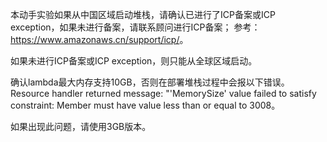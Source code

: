 本动手实验如果从中国区域启动堆栈，请确认已进行了ICP备案或ICP exception，如果未进行备案，请联系顾问进行ICP备案；
参考：<https://www.amazonaws.cn/support/icp/>。

如果未进行ICP备案或ICP exception，则只能从全球区域启动。

确认lambda最大内存支持10GB，否则在部署堆栈过程中会报以下错误。  
Resource handler returned message: "'MemorySize' value failed to satisfy constraint: Member must have value less than or equal to 3008。

如果出现此问题，请使用3GB版本。